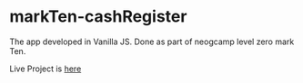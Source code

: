 # markTen-cashRegister
The app developed in Vanilla JS. Done as part of neogcamp level zero mark Ten.

Live Project is [here](https://markten-cashregistermanager.netlify.app/)

